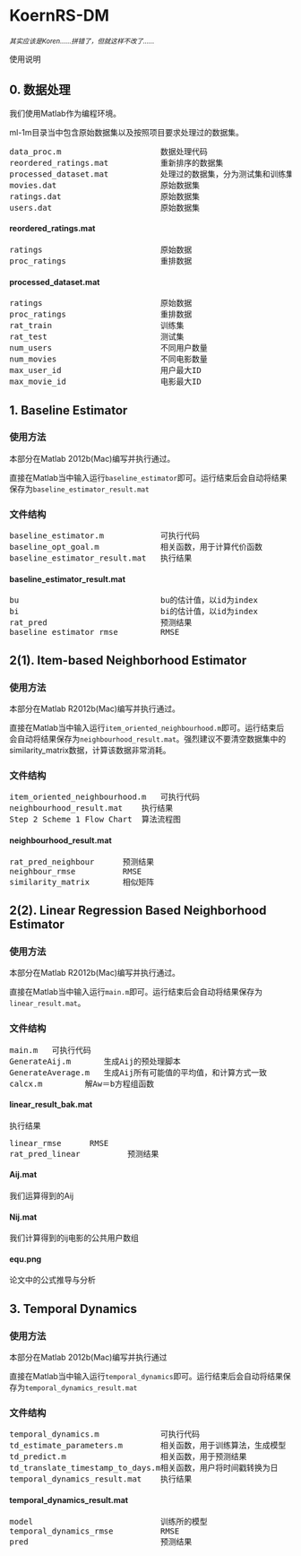 KoernRS-DM
==========
<small><em>其实应该是Koren……拼错了，但就这样不改了……</em></small>

使用说明
## 0. 数据处理
我们使用Matlab作为编程环境。

ml-1m目录当中包含原始数据集以及按照项目要求处理过的数据集。

<pre>
data_proc.m						数据处理代码
reordered_ratings.mat           重新排序的数据集
processed_dataset.mat           处理过的数据集，分为测试集和训练集
movies.dat						原始数据集
ratings.dat						原始数据集
users.dat						原始数据集
</pre>

#### reordered_ratings.mat
<pre>
ratings							原始数据
proc_ratings					重排数据
</pre>

#### processed_dataset.mat
<pre>
ratings							原始数据
proc_ratings					重排数据
rat_train						训练集
rat_test						测试集
num_users						不同用户数量
num_movies						不同电影数量
max_user_id						用户最大ID
max_movie_id					电影最大ID
</pre>

## 1. Baseline Estimator
### 使用方法
本部分在Matlab 2012b(Mac)编写并执行通过。

直接在Matlab当中输入运行`baseline_estimator`即可。运行结束后会自动将结果保存为`baseline_estimator_result.mat`

### 文件结构
<pre>
baseline_estimator.m			可执行代码
baseline_opt_goal.m				相关函数，用于计算代价函数
baseline_estimator_result.mat	执行结果
</pre>

#### baseline_estimator_result.mat
<pre>
bu								bu的估计值，以id为index
bi								bi的估计值，以id为index
rat_pred						预测结果
baseline_estimator_rmse			RMSE
</pre>

## 2(1). Item-based Neighborhood Estimator
### 使用方法
本部分在Matlab R2012b(Mac)编写并执行通过。

直接在Matlab当中输入运行`item_oriented_neighbourhood.m`即可。运行结束后会自动将结果保存为`neighbourhood_result.mat`。强烈建议不要清空数据集中的similarity_matrix数据，计算该数据非常消耗。

### 文件结构
<pre>
item_oriented_neighbourhood.m   可执行代码
neighbourhood_result.mat    执行结果
Step 2 Scheme 1 Flow Chart  算法流程图
</pre>

#### neighbourhood_result.mat
<pre>
rat_pred_neighbour      预测结果
neighbour_rmse          RMSE
similarity_matrix       相似矩阵
</pre>

## 2(2). Linear Regression Based Neighborhood Estimator
### 使用方法
本部分在Matlab R2012b(Mac)编写并执行通过。

直接在Matlab当中输入运行`main.m`即可。运行结束后会自动将结果保存为`linear_result.mat`。

### 文件结构
<pre>
main.m   可执行代码
GenerateAij.m		生成Aij的预处理脚本
GenerateAverage.m	生成Aij所有可能值的平均值，和计算方式一致
calcx.m			解Aw＝b方程组函数
</pre>

#### linear_result_bak.mat
执行结果
<pre>
linear_rmse      RMSE
rat_pred_linear          预测结果
</pre>

#### Aij.mat
我们运算得到的Aij

#### Nij.mat
我们计算得到的ij电影的公共用户数组

#### equ.png
论文中的公式推导与分析

## 3. Temporal Dynamics
### 使用方法
本部分在Matlab 2012b(Mac)编写并执行通过

直接在Matlab当中输入运行`temporal_dynamics`即可。运行结束后会自动将结果保存为`temporal_dynamics_result.mat`

### 文件结构
<pre>
temporal_dynamics.m             可执行代码
td_estimate_parameters.m        相关函数，用于训练算法，生成模型
td_predict.m                    相关函数，用于预测结果
td_translate_timestamp_to_days.m相关函数，用户将时间戳转换为日
temporal_dynamics_result.mat    执行结果
</pre>

#### temporal_dynamics_result.mat
<pre>
model                           训练所的模型
temporal_dynamics_rmse          RMSE
pred                            预测结果
</pre>
